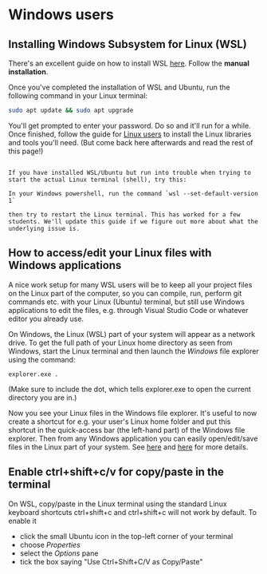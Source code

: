 # Windows users

## Installing Windows Subsystem for Linux (WSL)

There's an excellent guide on how to install WSL [here](https://docs.microsoft.com/en-us/windows/wsl/install-win10). Follow the **manual installation**.


Once you've completed the installation of WSL and Ubuntu, run the following command in your Linux terminal:

```sh
sudo apt update && sudo apt upgrade
```

You'll get prompted to enter your password. Do so and it'll run for a while. Once finished, follow the guide for [Linux users](linux_users.md) to install the Linux libraries and tools you'll need. (But come back here afterwards and read the rest of this page!)


```{note}

If you have installed WSL/Ubuntu but run into trouble when trying to start the actual Linux terminal (shell), try this:

In your Windows powershell, run the command `wsl --set-default-version 1`

then try to restart the Linux terminal. This has worked for a few students. We'll update this guide if we figure out more about what the underlying issue is.
```


## How to access/edit your Linux files with Windows applications

A nice work setup for many WSL users will be to keep all your project files on the Linux part of the computer, so you can compile, run, perform git commands etc. with your Linux (Ubuntu) terminal, but still use Windows applications to edit the files, e.g. through Visual Studio Code or whatever editor you already use.

On Windows, the Linux (WSL) part of your system will appear as a network drive. To get the full path of your Linux home directory as seen from Windows, start the Linux terminal and then launch the *Windows* file explorer using the command:

```
explorer.exe .
```

(Make sure to include the dot, which tells explorer.exe to open the current directory you are in.)

Now you see your Linux files in the Windows file explorer. It's useful to now create a shortcut for e.g. your user's Linux home folder and put this shortcut in the quick-access bar (the left-hand part) of the Windows file explorer. Then from any Windows application you can easily open/edit/save files in the Linux part of your system. See [here](https://docs.microsoft.com/en-us/windows/wsl/filesystems#view-your-current-directory-in-windows-file-explorer) and [here](https://www.howtogeek.com/426749/how-to-access-your-linux-wsl-files-in-windows-10/) for more details.


## Enable ctrl+shift+c/v for copy/paste in the terminal

On WSL, copy/paste in the Linux terminal using the standard Linux keyboard shortcuts ctrl+shift+c and ctrl+shift+c will not work by default. To enable it 

  - click the small Ubuntu icon in the top-left corner of your terminal
  - choose *Properties*
  - select the *Options* pane
  - tick the box saying "Use Ctrl+Shift+C/V as Copy/Paste"

